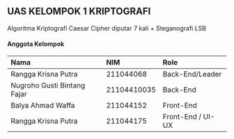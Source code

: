 ## UAS KELOMPOK 1 KRIPTOGRAFI

Algoritma Kriptografi
Caesar Cipher diputar 7 kali + Steganografi LSB

#### Anggota Kelompok
| Nama                | NIM      | Role        |
| :--------           | :------- | :---------- |
| Rangga Krisna Putra | 211044068 | Back-End/Leader |
| Nugroho Gusti Bintang Fajar | 21104410035 | Back-End |
| Balya Ahmad Waffa | 211044152 | Front-End |
| Rangga Krisna Putra | 211044175 | Front-End / UI-UX |






